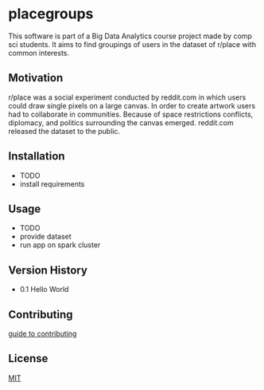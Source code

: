 placegroups
==============================

This software is part of a Big Data Analytics course project made by comp sci students. It aims to find groupings of users in the dataset of r/place with common interests.


## Motivation

r/place was a social experiment conducted by reddit.com in which users could draw single pixels on a large canvas. In order to create artwork users had to collaborate in communities. Because of space restrictions conflicts, diplomacy, and politics surrounding the canvas emerged. reddit.com released the dataset to the public.

## Installation

- TODO
- install requirements

## Usage

- TODO
- provide dataset
- run app on spark cluster

## Version History

- 0.1 Hello World

## Contributing

[guide to contributing](contribute.md)

## License

[MIT](https://choosealicense.com/licenses/mit/)